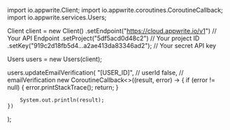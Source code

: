 import io.appwrite.Client;
import io.appwrite.coroutines.CoroutineCallback;
import io.appwrite.services.Users;

Client client = new Client()
    .setEndpoint("https://cloud.appwrite.io/v1") // Your API Endpoint
    .setProject("5df5acd0d48c2") // Your project ID
    .setKey("919c2d18fb5d4...a2ae413da83346ad2"); // Your secret API key

Users users = new Users(client);

users.updateEmailVerification(
    "[USER_ID]", // userId
    false, // emailVerification
    new CoroutineCallback<>((result, error) -> {
        if (error != null) {
            error.printStackTrace();
            return;
        }

        System.out.println(result);
    })
);

